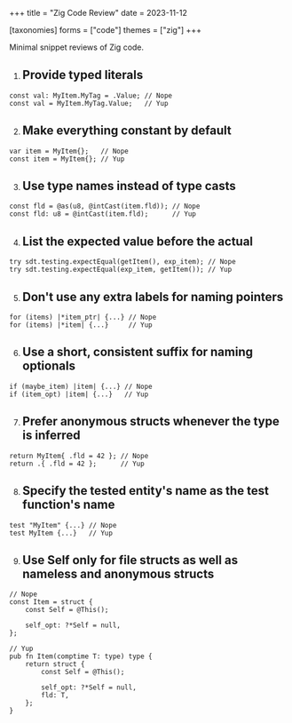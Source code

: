 +++
title = "Zig Code Review"
date = 2023-11-12

[taxonomies]
forms = ["code"]
themes = ["zig"]
+++

Minimal snippet reviews of Zig code.

<!-- more -->

1) ## Provide typed literals

```zig
const val: MyItem.MyTag = .Value; // Nope
const val = MyItem.MyTag.Value;   // Yup
```

2) ## Make everything constant by default

```zig
var item = MyItem{};   // Nope
const item = MyItem{}; // Yup
```

3) ## Use type names instead of type casts

```zig
const fld = @as(u8, @intCast(item.fld)); // Nope
const fld: u8 = @intCast(item.fld);      // Yup
```

4) ## List the expected value before the actual

```zig
try sdt.testing.expectEqual(getItem(), exp_item); // Nope
try sdt.testing.expectEqual(exp_item, getItem()); // Yup
```

5) ## Don't use any extra labels for naming pointers

```zig
for (items) |*item_ptr| {...} // Nope
for (items) |*item| {...}     // Yup
```

6) ## Use a short, consistent suffix for naming optionals

```zig
if (maybe_item) |item| {...} // Nope
if (item_opt) |item| {...}   // Yup
```

7) ## Prefer anonymous structs whenever the type is inferred

```zig
return MyItem{ .fld = 42 }; // Nope
return .{ .fld = 42 };      // Yup
```

8) ## Specify the tested entity's name as the test function's name

```zig
test "MyItem" {...} // Nope
test MyItem {...}   // Yup
```

9) ## Use Self only for file structs as well as nameless and anonymous structs

```zig
// Nope
const Item = struct {
    const Self = @This();

    self_opt: ?*Self = null,
};

// Yup
pub fn Item(comptime T: type) type {
    return struct {
        const Self = @This();

        self_opt: ?*Self = null,
        fld: T,
    };
}
```
